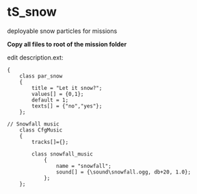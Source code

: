 # tS_snow
deployable snow particles for missions

**Copy all files to root of the mission folder**

edit description.ext:

```class Params
{   
	class par_snow
	{
	    title = "Let it snow?";
	    values[] = {0,1};
	    default = 1;
	    texts[] = {"no","yes"};
	};
	
// Snowfall music		
	class CfgMusic
	{
		tracks[]={};
		
		class snowfall_music
			{ 
				name = "snowfall"; 
				sound[] = {\sound\snowfall.ogg, db+20, 1.0};
			};	
	};
```
